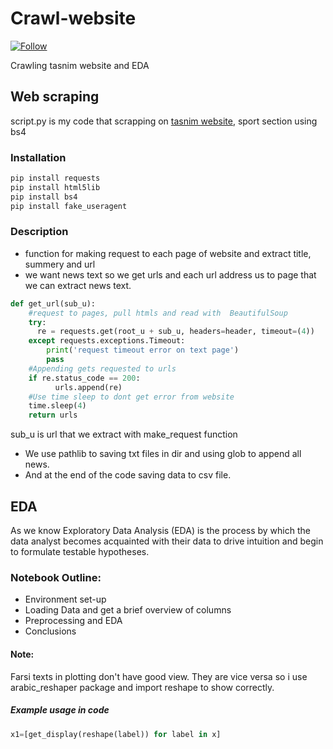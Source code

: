 # Crawl-website
[![Follow](https://img.shields.io/twitter/follow/gensim_py.svg?style=social&style=flat&logo=twitter&label=Follow&color=blue)](https://twitter.com/KAfzalnia76689)

Crawling tasnim website and EDA
## Web scraping
script.py is my code that scrapping on [tasnim website](https://www.tasnimnews.com/fa/service/3/%D9%88%D8%B1%D8%B2%D8%B4%DB%8C), sport section using bs4
### Installation
```bash
pip install requests
pip install html5lib
pip install bs4
pip install fake_useragent
```
### Description
- function for making request to each page of website and extract title, summery and url
- we want news text so we get urls and each url address us to page that we can extract news text.
```python
def get_url(sub_u):
    #request to pages, pull htmls and read with  BeautifulSoup
    try:  
      re = requests.get(root_u + sub_u, headers=header, timeout=(4))    
    except requests.exceptions.Timeout:
        print('request timeout error on text page')
        pass
    #Appending gets requested to urls
    if re.status_code == 200:
          urls.append(re)
    #Use time sleep to dont get error from website
    time.sleep(4)
    return urls
```
sub_u is url that we extract with make_request function

- We use pathlib to saving txt files in dir and using glob to append all news.
- And at the end of the code saving data to csv file.
## EDA
As we know Exploratory Data Analysis (EDA) is the process by which the data analyst becomes acquainted with their data to drive intuition and begin to formulate testable hypotheses.
### Notebook Outline:
- Environment set-up
- Loading Data and get a brief overview of columns
- Preprocessing and EDA
- Conclusions
#### Note:
Farsi texts in plotting don't have good view. They are vice versa so i use arabic_reshaper package and import reshape to show correctly.
##### Example usage in code
```python
x1=[get_display(reshape(label)) for label in x]
```
